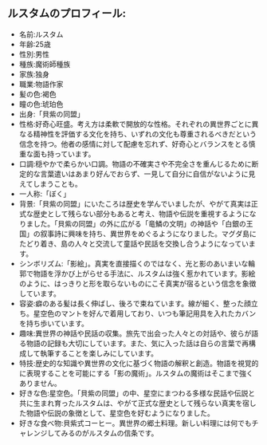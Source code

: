 ## ルスタムのプロフィール:

* 名前:ルスタム
* 年齢:25歳
* 性別:男性
* 種族:魔術師種族
* 家族:独身
* 職業:物語作家
* 髪の色:褐色
* 瞳の色:琥珀色
* 出身:「貝紫の同盟」
* 性格:好奇心旺盛。考え方は柔軟で開放的な性格。それぞれの異世界ごとに異なる精神性を評価する文化を持ち、いずれの文化も尊重されるべきだという信念を持つ。他者の感情に対して配慮を忘れず、好奇心とバランスをとる慎重な面も持っています。
* 口調:穏やかで柔らかい口調。物語の不確実さや不完全さを重んじるために断定的な言葉遣いはあまり好んでおらず、一見して自分に自信がないように見えてしまうことも。
* 一人称:「ぼく」
* 背景:「貝紫の同盟」にいたころは歴史を学んでいましたが、やがて真実は正式な歴史として残らない部分もあると考え、物語や伝説を重視するようになりました。「貝紫の同盟」の外に広がる「竜鱗の文明」の神話や「白銀の王国」の叙事詩に興味を持ち、異世界をめぐるようになりました。マグダ島にたどり着き、島の人々と交流して童話や民話を交換し合うようになっています。
* シンボリズム:「影絵」。真実を直接描くのではなく、光と影のあいまいな輪郭で物語を浮かび上がらせる手法に、ルスタムは強く惹かれています。影絵のように、はっきりと形を取らないものにこそ真実が宿るという信念を象徴しています。
* 容姿:癖のある髪は長く伸ばし、後ろで束ねています。線が細く、整った顔立ち。星空色のマントを好んで着用しており、いつも筆記用具を入れたカバンを持ち歩いています。
* 趣味:異世界の神話や民話の収集。旅先で出会った人々との対話や、彼らが語る物語の記録も大切にしています。また、気に入った話は自らの言葉で再構成して執筆することを楽しみにしています。
* 特技:歴史的な知識や異世界の文化に基づく物語の解釈と創造。物語を視覚的に表現することを可能にする「影の魔術」。ルスタムの魔術はそこまで強くありません。
* 好きな色:星空色。「貝紫の同盟」の中、星空にまつわる多様な民話や伝説と共に生まれ育ったルスタムは、やがて正式な歴史として残らない真実を宿した物語や伝説の象徴として、星空色を好むようになりました。
* 好きな食べ物:貝紫式コーヒー。異世界の郷土料理。新しい料理には何でもチャレンジしてみるのがルスタムの信条です。
